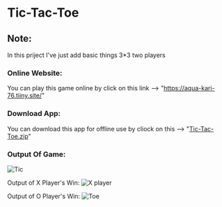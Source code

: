 # Tic-Tac-Toe

## Note:
In this priject I've just add basic things 3*3 two players

### Online Website:
You can play this game online by click on this link --> "https://aqua-kari-76.tiiny.site/"

### Download App:
You can download this app for offline use by cliock on this --> "[Tic-Tac-Toe.zip](https://github.com/user-attachments/files/15752567/Tic-Tac-Toe.zip)"

### Output Of Game:
![Tic](https://github.com/AiZaNaDeEm16/Tic-Tac-Toe/assets/158503156/2a654bcd-b718-4e46-ab43-999bd28c0f8c)

Output of X Player's Win:
![X player](https://github.com/AiZaNaDeEm16/Tic-Tac-Toe/assets/158503156/3a5971cb-83fc-4fbd-837b-e990ebbf435a)

Output of O Player's Win:
![Toe](https://github.com/AiZaNaDeEm16/Tic-Tac-Toe/assets/158503156/87b59a75-6582-4a6d-b8af-a52ffad318fd)
